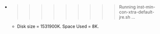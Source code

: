 * >>>>>>>>> Running inst-min-con-xtra-default-jre.sh ...
  * Disk size = 1531900K. Space Used = 8K.
